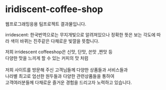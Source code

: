 # iridiscent-coffee-shop
웹프로그래밍응용 팀프로젝트 결과물입니다.

irridescent: 한국번역으로는 무지개빛으로 알려져있으나
 정확한 뜻은 보는 각도에 따라 색이 바뀌는 진주같은 다채로운 빛깔을
뜻합니다.
              
저희 irridescent coffeeshop은 신맛, 단맛, 쓴맛 ,짠맛 등<br />
다양한 맛을 느끼게 할 수 있는 커피의 맛 처럼<br /><br />
저희 사이트를 방문해 주신 고객님들께 다양한 상품들과 서비스들과<br />
나라별 최고로 엄선한 원두들과 다양한 관련상품들을 통하여<br />
고객여러분들께 다채로운 즐거운 경험을 드리고자 노력하고 있습니다.
              
